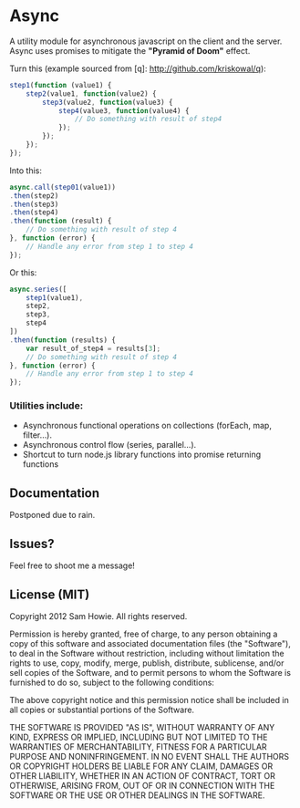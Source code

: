 # Async

A utility module for asynchronous javascript on the client and the server. Async uses promises to mitigate the **"Pyramid of Doom"** effect.

Turn this (example sourced from [q]: http://github.com/kriskowal/q):
```javascript
step1(function (value1) {
    step2(value1, function(value2) {
        step3(value2, function(value3) {
            step4(value3, function(value4) {
                // Do something with result of step4
            });
        });
    });
});
```

Into this:
```javascript
async.call(step01(value1))
.then(step2)
.then(step3)
.then(step4)
.then(function (result) {
	// Do something with result of step 4
}, function (error) {
	// Handle any error from step 1 to step 4
});
```

Or this:
```javascript
async.series([
	step1(value1),
	step2,
	step3,
	step4
])
.then(function (results) {
	var result_of_step4 = results[3];
	// Do something with result of step 4
}, function (error) {
	// Handle any error from step 1 to step 4
});
```

### Utilities include:
* Asynchronous functional operations on collections (forEach, map, filter…).
* Asynchronous control flow (series, parallel…).
* Shortcut to turn node.js library functions into promise returning functions

## Documentation

Postponed due to rain.

## Issues?

Feel free to shoot me a message!

## License (MIT)

Copyright 2012 Sam Howie. All rights reserved.

Permission is hereby granted, free of charge, to any person obtaining a copy
of this software and associated documentation files (the "Software"), to
deal in the Software without restriction, including without limitation the
rights to use, copy, modify, merge, publish, distribute, sublicense, and/or
sell copies of the Software, and to permit persons to whom the Software is
furnished to do so, subject to the following conditions:

The above copyright notice and this permission notice shall be included in
all copies or substantial portions of the Software.

THE SOFTWARE IS PROVIDED "AS IS", WITHOUT WARRANTY OF ANY KIND, EXPRESS OR
IMPLIED, INCLUDING BUT NOT LIMITED TO THE WARRANTIES OF MERCHANTABILITY,
FITNESS FOR A PARTICULAR PURPOSE AND NONINFRINGEMENT. IN NO EVENT SHALL THE
AUTHORS OR COPYRIGHT HOLDERS BE LIABLE FOR ANY CLAIM, DAMAGES OR OTHER
LIABILITY, WHETHER IN AN ACTION OF CONTRACT, TORT OR OTHERWISE, ARISING
FROM, OUT OF OR IN CONNECTION WITH THE SOFTWARE OR THE USE OR OTHER DEALINGS
IN THE SOFTWARE.